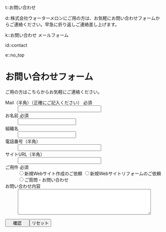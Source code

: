 t::お問い合わせ

d::株式会社ウォーターメロンにご用の方は、お気軽にお問い合わせフォームからご連絡ください。早急に折り返しご連絡差し上げます。

k::お問い合わせ メールフォーム

id::contact

e::no_top

# お問い合わせフォーム

ご用の方はこちらからお気軽にご連絡ください。

<form method="post" action="mail.php">
					<dl class="contact_dl">
						<dt><label for="f_email">Mail（半角）（正確にご記入ください） <span class="c_acc">必須</span></label></dt>
						<dd><input size="30" type="text" name="Email" id="f_email"/></dd>
						<dt><label for="f_name">お名前 <span class="c_acc">必須</span></label></dt>
						<dd><input size="20" type="text" name="お名前" id="f_name"/></dd>
						<dt><label for="f_org">組織名</label></dt>
						<dd><input size="20" type="text" name="組織名" id="f_org"/></dd>
						<dt><label for="f_tel">電話番号（半角）</label></dt>
						<dd><input size="30" type="text" name="電話番号" id="f_tel"/></dd>
						<dt><label for="f_url">サイトURL（半角）</label></dt>
						<dd><input size="30" type="text" name="url" id="f_url"/></dd>
						<dt>ご用件 <span class="c_acc">必須</span></dt>
						<dd class="contact_radio">
						<span><input type="radio" name="ご用件" value="新規Webサイト作成のご依頼" id="f_request1"><label for="f_request1">新規Webサイト作成のご依頼</label></span>
						<span><input type="radio" name="ご用件" value="既存Webサイトリフォームのご依頼" id="f_request2"><label for="f_request2">新規Webサイトリフォームのご依頼</label></span>
						<span><input type="radio" name="ご用件" value="ご質問・お問い合わせ" id="f_request3"><label for="f_request3">ご質問・お問い合わせ</label></span>
						</dd><dt><label for="f_text">お問い合わせ内容</label></dt>
						<dd><textarea name="お問い合わせ内容" cols="50" rows="5" id="f_text"></textarea></dd>
					</dl>
					<div class="contact_btn"><input type="submit" value="　 確認 　"/><input type="reset" value="リセット" class="reset"/>
					</div>
				</form>
				
				
				